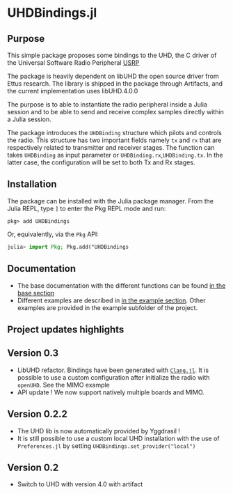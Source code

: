 # UHDBindings.jl


## Purpose 

This simple package proposes some bindings to the UHD, the C driver of the Universal Software Radio Peripheral [USRP](https://files.ettus.com/manual/) 

The package is heavily dependent on libUHD the open source driver from Ettus research. The library is shipped in the package through Artifacts, and the current implementation uses libUHD.4.0.0

The purpose is to able to instantiate the radio peripheral inside a Julia session and to be able to send and receive complex samples directly within a Julia session. 

The package introduces the `UHDBinding` structure which pilots and controls the radio. This structure has two important fields namely `tx` and `rx` that are respectively related to transmitter and receiver stages.
The function can takes `UHDBinding` as input parameter or `UHDBinding.rx`,`UHDBinding.tx`. In the latter case, the configuration will be set to both Tx and Rx stages.

## Installation

The package can be installed with the Julia package manager.
From the Julia REPL, type `]` to enter the Pkg REPL mode and run:

```
pkg> add UHDBindings
```

Or, equivalently, via the `Pkg` API:

```julia
julia> import Pkg; Pkg.add("UHDBindings
```


## Documentation 

- The base documentation with the different functions can be found [in the base section](base.md)
- Different examples are described in [in the example section](examples.md). Other examples are provided in the example subfolder of the project. 

## Project updates highlights 

## Version 0.3 
- LibUHD refactor. Bindings have been generated with [`Clang.jl`](https://github.com/JuliaInterop/Clang.jl). It is possible to use a custom configuration after initialize the radio with `openUHD`. See the MIMO example 
- API update ! We now support natively multiple boards and MIMO. 

## Version 0.2.2
- The UHD lib is now automatically provided by Yggdrasil ! 
- It is still possible to use a custom local UHD installation with the use of `Preferences.jl` by setting `UHDBindings.set_provider("local")`


## Version 0.2 
- Switch to UHD with version 4.0 with artifact 
